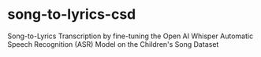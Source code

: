 # song-to-lyrics-csd
Song-to-Lyrics Transcription by fine-tuning the Open AI Whisper Automatic Speech Recognition (ASR) Model on the Children's Song Dataset

